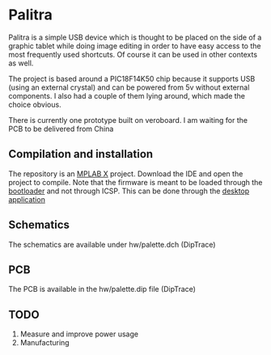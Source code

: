 # Palitra

Palitra is a simple USB device which is thought to be placed on the side of a graphic tablet while doing image editing in order to have easy access to the most frequently used shortcuts. Of course it can be used in other contexts as well.

The project is based around a PIC18F14K50 chip because it supports USB (using an external crystal) and can be powered from 5v without external components. I also had a couple of them lying around, which made the choice obvious.

There is currently one prototype built on veroboard. I am waiting for the PCB to be delivered from China

## Compilation and installation

The repository is an [MPLAB X](https://www.microchip.com/mplab/mplab-x-ide) project. Download the IDE and open the project to compile. Note that the firmware is meant to be loaded through the [bootloader](https://github.com/bitgamma/palitra-bootloader) and not through ICSP. This can be done through the [desktop application](https://github.com/bitgamma/palitra-desktop)

## Schematics

The schematics are available under hw/palette.dch (DipTrace)

## PCB

The PCB is available in the hw/palette.dip file (DipTrace)

## TODO

1) Measure and improve power usage
2) Manufacturing
